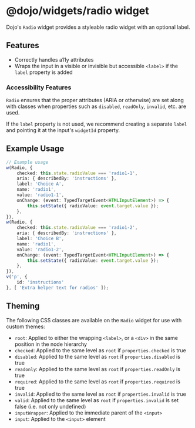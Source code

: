 # @dojo/widgets/radio widget

Dojo's `Radio` widget provides a styleable radio widget with an optional label.


## Features

- Correctly handles a11y attributes
- Wraps the input in a visible or invisible but accessible `<label>` if the `label` property is added

### Accessibility Features

`Radio` ensures that the proper attributes (ARIA or otherwise) are set along with classes when properties such as `disabled`, `readOnly`, `invalid`, etc. are used.

If the `label` property is not used, we recommend creating a separate `label` and pointing it at the input's `widgetId` property.

## Example Usage

```typescript
// Example usage
w(Radio, {
	checked: this.state.radioValue === 'radio1-1',
	aria: { describedBy: 'instructions' },
	label: 'Choice A',
	name: 'radio1',
	value: 'radio1-1',
	onChange: (event: TypedTargetEvent<HTMLInputElement>) => {
		this.setState({ radioValue: event.target.value });
	},
}),
w(Radio, {
	checked: this.state.radioValue === 'radio1-2',
	aria: { describedBy: 'instructions' },
	label: 'Choice B',
	name: 'radio1',
	value: 'radio1-2',
	onChange: (event: TypedTargetEvent<HTMLInputElement>) => {
		this.setState({ radioValue: event.target.value });
	},
}),
v('p', {
	id: 'instructions'
}, [ 'Extra helper text for radios' ]);
```

## Theming

The following CSS classes are available on the `Radio` widget for use with custom themes:

- `root`: Applied to either the wrapping `<label>`, or a `<div>` in the same position in the node hierarchy
- `checked`: Applied to the same level as `root` if `properties.checked` is true
- `disabled`: Applied to the same level as `root` if `properties.disabled` is true
- `readonly`: Applied to the same level as `root` if `properties.readOnly` is true
- `required`: Applied to the same level as `root` if `properties.required` is true
- `invalid`: Applied to the same level as `root` if `properties.invalid` is true
- `valid`: Applied to the same level as `root` if `properties.invalid` is set false (i.e. not only undefined)
- `inputWrapper`: Applied to the immediate parent of the `<input>`
- `input`: Applied to the `<input>` element

